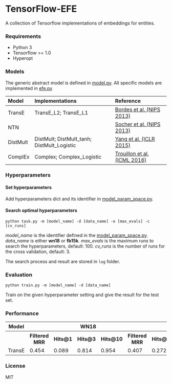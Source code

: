 # TensorFlow-EFE

A collection of Tensorflow implementations of embeddings for entities.

### Requirements

- Python 3
- Tensorflow >= 1.0
- Hyperopt

### Models

The generic abstract model is defined in [model.py](https://github.com/billy-inn/tensorflow-efe/blob/master/model.py). 
All specific models are implemented in [efe.py](https://github.com/billy-inn/tensorflow-efe/blob/master/efe.py)

| Model | Implementations | Reference |
| :---- | :-------------- | :-------- |
| TransE | TransE\_L2; TransE\_L1 |[Bordes et al. (NIPS 2013)](https://www.utc.fr/~bordesan/dokuwiki/_media/en/transe_nips13.pdf) |
| NTN | | [Socher et al. (NIPS 2013)](https://nlp.stanford.edu/pubs/SocherChenManningNg_NIPS2013.pdf) |
| DistMult | DistMult; DistMult\_tanh; DistMult\_Logistic | [Yang et al. (ICLR 2015)](https://arxiv.org/pdf/1412.6575.pdf)
| ComplEx | Complex; Complex\_Logistic | [Trouillon et al. (ICML 2016)](https://arxiv.org/pdf/1606.06357.pdf) |

### Hyperparameters

#### Set hyperparameters

Add hyperparameters dict and its identifier in [model_param_space.py](https://github.com/billy-inn/tensorflow-efe/blob/master/model_param_space.py).

#### Search optimal hyperparameters

`python task.py -m [model_name] -d [data_name] -e [max_evals] -c [cv_runs]`

*model\_name* is the identifier defined in the [model_param_space.py](https://github.com/billy-inn/tensorflow-efe/blob/master/model_param_space.py). *data\_name* is either **wn18** or **fb15k**. *max\_evals* is the maximum runs to search the hyperparameters, default: 100. *cv\_runs* is the number of runs for the cross validation, default: 3. 

The search process and result are stored in `log` folder.

### Evaluation

`python train.py -m [model_name] -d [data_name]`

Train on the given hyperparameter setting and give the result for the test set.

### Performance

<table>
<tr>
   <th>Model</th>
   <th colspan="5">WN18</th>
   <th colspan="5">FB15K</th>
</tr>
   <tr>
   <th></th>
   <th>Filtered MRR</th>
   <th>Hits@1 </th>
   <th>Hits@3 </th>
   <th>Hits@10 </th>
   <th>Filtered MRR</th>
   <th>Hits@1 </th>
   <th>Hits@3 </th>
   <th>Hits@10 </th>
   </tr>
   <tr>
   <td>TransE</td>
   <td>0.454</td>
   <td>0.089</td>
   <td>0.814</td>
   <td>0.954</td>
   <td>0.407</td>
   <td>0.272</td>
   <td>0.480</td>
   <td>0.657</td>    
   </tr>
   <!--<tr>
   <td>DistMult</td>
   <td>0.835</td>
   <td>0.561</td>
   <td>0.753</td>
   <td>0.913</td>
   <td>0.937</td>
   <td>0.651</td>
   <td>0.237</td>
   <td>0.544</td>
   <td>0.728</td>
   <td>0.825</td>
   </tr>
   <tr>
   <td>HolE</td>
   <td><b>0.62</b></td>
   <td><b>0.94</b></td>
   <td>0.928</td>
   <td><b>0.941</b></td>
   <td><b>0.944</b></td>
   <td>0.21</td>
   <td>0.46</td>
   <td>33.45</td>
   <td>53.63</td>
   <td>67.54</td>
   </tr>
   <tr>
   <td>ComplEx</td>
   <td>0.581</td>
   <td><b>0.94</b></td>   
   <td><b>0.937</b></td>
   <td><b>0.941</b></td>
   <td><b>0.944</b></td>
   <td><b>0.672</b></td>
   <td>0.235</td>
   <td><b>0.571</b></td>
   <td><b>0.746</b></td>
   <td><b>0.832</b></td>
   </tr>-->
</table>

### License

MIT
